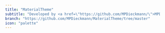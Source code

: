 ```yaml
---
title: "MaterialTheme"
subtitle: "Developed by <a href=\"https://github.com/MPDieckmann/\">MPDieckmann</a>"
branch: "https://github.com/MPDieckmann/MaterialTheme/tree/master"
icon: "palette"
---
```

